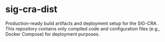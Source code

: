 # sig-cra-dist
Production-ready build artifacts and deployment setup for the SIG-CRA . This repository contains only compiled code and configuration files (e.g., Docker Compose) for deployment purposes.
